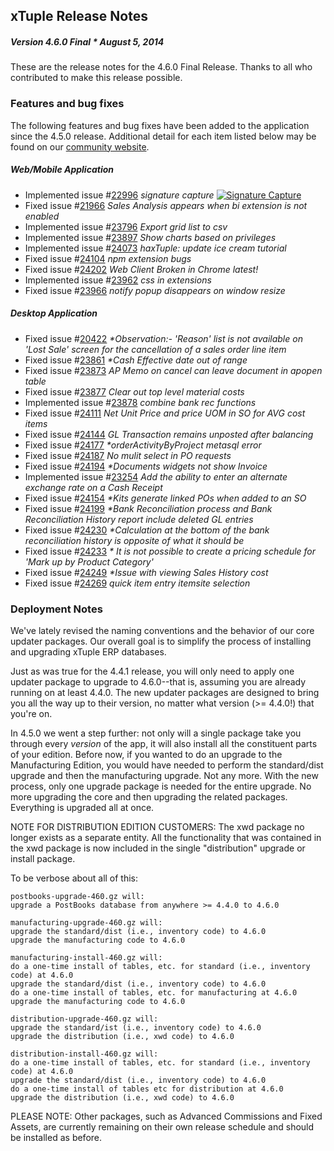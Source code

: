 ## xTuple Release Notes  
##### Version 4.6.0 Final * August 5, 2014  

These are the release notes for the 4.6.0 Final Release. Thanks to all who contributed to make this release possible.

### Features and bug fixes

The following features and bug fixes have been added to the application since the 4.5.0 release. 
Additional detail for each item listed below may be found on our [community website](http://www.xtuple.org).

##### Web/Mobile Application

- Implemented 
  issue #[22996](http://www.xtuple.org/xtincident/view/bugs/22996) 
  _signature capture_ 
  [![Signature Capture](https://i.vimeocdn.com/video/483976760_600x336.jpg)](http://player.vimeo.com/video/102056940)
- Fixed 
  issue #[21966](http://www.xtuple.org/xtincident/view/bugs/21966) 
  _Sales Analysis appears when bi extension is not enabled_ 
- Implemented 
  issue #[23796](http://www.xtuple.org/xtincident/view/bugs/23796) 
  _Export grid list to csv_ 
- Implemented 
  issue #[23897](http://www.xtuple.org/xtincident/view/bugs/23897) 
  _Show charts based on privileges_ 
- Implemented 
  issue #[24073](http://www.xtuple.org/xtincident/view/bugs/24073) 
  _haxTuple: update ice cream tutorial_ 
- Fixed 
  issue #[24104](http://www.xtuple.org/xtincident/view/bugs/24104) 
  _npm extension bugs_ 
- Fixed 
  issue #[24202](http://www.xtuple.org/xtincident/view/bugs/24202) 
  _Web Client Broken in Chrome latest!_ 
- Implemented 
  issue #[23962](http://www.xtuple.org/xtincident/view/bugs/23962) 
  _css in extensions_ 
- Fixed 
  issue #[23966](http://www.xtuple.org/xtincident/view/bugs/23966) 
  _notify popup disappears on window resize_ 


##### Desktop Application
- Fixed 
  issue #[20422](http://www.xtuple.org/xtincident/view/bugs/20422) 
  _*Observation:- 'Reason' list is not available on 'Lost Sale' screen for the cancellation of a sales  order line item_
- Fixed 
  issue #[23861](http://www.xtuple.org/xtincident/view/bugs/23861) 
  _*Cash Effective date out of range_ 
- Fixed 
  issue #[23873](http://www.xtuple.org/xtincident/view/bugs/23873) 
  _AP Memo on cancel can leave document in apopen table_ 
- Fixed 
  issue #[23877](http://www.xtuple.org/xtincident/view/bugs/23877) 
  _Clear out top level material costs_ 
- Implemented 
  issue #[23878](http://www.xtuple.org/xtincident/view/bugs/23878) 
  _combine bank rec functions_ 
- Fixed 
  issue #[24111](http://www.xtuple.org/xtincident/view/bugs/24111) 
  _Net Unit Price and price UOM in SO for AVG cost items_ 
- Fixed 
  issue #[24144](http://www.xtuple.org/xtincident/view/bugs/24144) 
  _GL Transaction remains unposted after balancing_ 
- Fixed 
  issue #[24177](http://www.xtuple.org/xtincident/view/bugs/24177) 
  _*orderActivityByProject metasql error_ 
- Fixed 
  issue #[24187](http://www.xtuple.org/xtincident/view/bugs/24187) 
  _No mulit select in PO requests_ 
- Fixed 
  issue #[24194](http://www.xtuple.org/xtincident/view/bugs/24194)
  _*Documents widgets not show Invoice_ 
- Implemented 
  issue #[23254](http://www.xtuple.org/xtincident/view/bugs/23254) 
  _Add the ability to enter an alternate exchange rate on a Cash Receipt_ 
- Fixed 
  issue #[24154](http://www.xtuple.org/xtincident/view/bugs/24154) 
  _*Kits generate linked POs when added to an SO_ 
- Fixed 
  issue #[24199](http://www.xtuple.org/xtincident/view/bugs/24199) 
  _*Bank Reconciliation process and Bank Reconciliation History report include deleted GL entries_ 
- Fixed 
  issue #[24230](http://www.xtuple.org/xtincident/view/bugs/24230) 
  _*Calculation at the bottom of the bank reconciliation history is opposite of what it should be_ 
- Fixed 
  issue #[24233](http://www.xtuple.org/xtincident/view/bugs/24233) 
  _* It is not possible to create a pricing schedule for 'Mark up by Product Category'_ 
- Fixed 
  issue #[24249](http://www.xtuple.org/xtincident/view/bugs/24249) 
  _*Issue with viewing Sales History cost_ 
- Fixed 
  issue #[24269](http://www.xtuple.org/xtincident/view/bugs/24269) 
  _quick item entry itemsite selection_ 


### Deployment Notes

We've lately revised the
naming conventions and the behavior of our core updater packages.
Our overall goal is to simplify the process of installing and
upgrading xTuple ERP databases.

Just as was true for the 4.4.1 release, you will only need to apply
one updater package to upgrade to 4.6.0--that is, assuming you are
already running on at least 4.4.0. The new updater packages are
designed to bring you all the way up to their version, no matter 
what version (>= 4.4.0!) that you're on.

In 4.5.0 we went a step further: not only will a single package take
you through every *version* of the app, it will also install all the
constituent parts of your edition. Before now, if you wanted to do an
upgrade to the Manufacturing Edition, you would have needed to perform 
the standard/dist upgrade and then the manufacturing upgrade. Not any
more. With the new process, only one upgrade package is needed for the
entire upgrade. No more upgrading the core and then upgrading the
related packages. Everything is upgraded all at once.

NOTE FOR DISTRIBUTION EDITION CUSTOMERS: The xwd package no longer 
exists as a separate entity. All the functionality that was contained 
in the xwd package is now included in the single "distribution" upgrade 
or install package.

To be verbose about all of this:

    postbooks-upgrade-460.gz will:
    upgrade a PostBooks database from anywhere >= 4.4.0 to 4.6.0

    manufacturing-upgrade-460.gz will:
    upgrade the standard/dist (i.e., inventory code) to 4.6.0
    upgrade the manufacturing code to 4.6.0

    manufacturing-install-460.gz will:
    do a one-time install of tables, etc. for standard (i.e., inventory code) at 4.6.0
    upgrade the standard/dist (i.e., inventory code) to 4.6.0
    do a one-time install of tables, etc. for manufacturing at 4.6.0
    upgrade the manufacturing code to 4.6.0

    distribution-upgrade-460.gz will:
    upgrade the standard/ist (i.e., inventory code) to 4.6.0
    upgrade the distribution (i.e., xwd code) to 4.6.0

    distribution-install-460.gz will:
    do a one-time install of tables, etc. for standard (i.e., inventory code) at 4.6.0
    upgrade the standard/dist (i.e., inventory code) to 4.6.0
    do a one-time install of tables etc for distribution at 4.6.0
    upgrade the distribution (i.e., xwd code) to 4.6.0

PLEASE NOTE: Other packages, such as Advanced Commissions and Fixed 
Assets, are currently remaining on their own release schedule and should 
be installed as before. 
